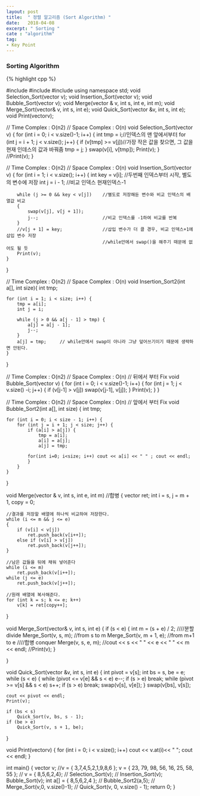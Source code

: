 ```yaml
---
layout: post
title:  " 정렬 알고리즘 (Sort Algorithm) "
date:   2018-04-08
excerpt: " Sorting "
cate : "algorithm"
tag:
- Key Point
---
```



### Sorting Algorithm

{% highlight cpp %}

#include <iostream>
#include <vector>
#include <algorithm>
using namespace std;
void Selection_Sort(vector<int> v);
void Insertion_Sort(vector<int> v);
void Bubble_Sort(vector<int> v);
void Merge(vector <int>& v, int s, int e, int m); 
void Merge_Sort(vector<int>& v, int s, int e);
void Quick_Sort(vector<int> &v, int s, int e);
void Print(vector<int>v);

// Time Complex : O(n2)
// Space Complex : O(n)
void Selection_Sort(vector<int> v)
{
	for (int i = 0; i < v.size()-1; i++)
	{
		int tmp = i;//인덱스의 맨 앞에서부터
		for (int j = i + 1; j < v.size(); j++)
		{
			if (v[tmp] >= v[j])//가장 작은 값을 찾으면, 그 값을 현재 인데스의 값과 바꿔줌
				tmp = j;
		}
		swap(v[i], v[tmp]);
		Print(v);
	}	
	//Print(v);
}

// Time Complex : O(n2)
// Space Complex : O(n)
void Insertion_Sort(vector<int> v)
{
	for (int i = 1; i < v.size(); i++)
	{
		int key = v[i];	//두번째 인덱스부터 시작, 별도의 변수에 저장
		int j = i - 1;	//비교 인덱스 현재인덱스-1
		
		while (j >= 0 && key < v[j])	//별도로 저장해둔 변수와 비교 인덱스의 배열값 비교
		{
			swap(v[j], v[j + 1]);
			j--;						//비교 인덱스를 -1하여 비교를 반복
		}
		//v[j + 1] = key;				//삽입 변수가 더 클 경우, 비교 인덱스+1에 삽입 변수 저장
										//while안에서 swap()을 해주기 때문에 없어도 될 듯  
		Print(v);
	}
}

// Time Complex : O(n2)
// Space Complex : O(n)
void Insertion_Sort2(int a[], int size){
    int tmp;

    for (int i = 1; i < size; i++) {
        tmp = a[i];
        int j = i;

        while (j > 0 && a[j - 1] > tmp) {
            a[j] = a[j - 1];
            j--;
        }
        a[j] = tmp;		// while안에서 swap이 아니라 그냥 덮어쓰기이기 때문에 생략하면 안된다.
    }
}

// Time Complex : O(n2)
// Space Complex : O(n)
// 뒤에서 부터 Fix
void Bubble_Sort(vector<int> v)
{
	for (int i = 0; i < v.size()-1; i++)
	{
		for (int j = 1; j < v.size() -i; j++)
		{
			if (v[j-1] > v[j])
				swap(v[j-1], v[j]);
		}
			Print(v);
	}
}

// Time Complex : O(n2)
// Space Complex : O(n)
// 앞에서 부터 Fix
void Bubble_Sort2(int a[], int size) {
    int tmp;
    
    for (int i = 0; i < size - 1; i++) {
        for (int j = i + 1; j < size; j++) {
            if (a[i] > a[j]) {
                tmp = a[i];
                a[i] = a[j];
                a[j] = tmp;
            
            for(int i=0; i<size; i++) cout << a[i] << " " ; cout << endl;
            }
        }
    }
    
}

void Merge(vector <int>& v, int s, int e, int m) //합병
{
	vector <int> ret;
	int i = s, j = m + 1, copy = 0;
	
	//결과를 저장할 배열에 하나씩 비교하여 저장한다.
	while (i <= m && j <= e)
	{
		if (v[i] < v[j])
			ret.push_back(v[i++]);
		else if (v[i] > v[j])
			ret.push_back(v[j++]);
	}

	//남은 값들을 뒤에 채워 넣어준다
	while (i <= m)
		ret.push_back(v[i++]);
	while (j <= e)
		ret.push_back(v[j++]);

	//원래 배열에 복사해준다.
	for (int k = s; k <= e; k++)
		v[k] = ret[copy++];
}

void Merge_Sort(vector<int>& v, int s, int e)
{
	if (s < e)
	{
		int m = (s + e) / 2;
		////분할 divide
		Merge_Sort(v, s, m);	//from s to m
		Merge_Sort(v, m + 1, e);	//from m+1 to e
		////합병 conquer
		Merge(v, s, e, m);
	//cout << s << " " << e << " " << m << endl;
	//Print(v);
	}

}

void Quick_Sort(vector<int> &v, int s, int e)
{
	int pivot = v[s];
	int bs = s, be = e;
	while (s < e)
	{
		while (pivot <= v[e] && s < e)
			e--;
		if (s > e)
			break;
		while (pivot >= v[s] && s < e)
			s++;
		if (s > e)
			break;
		swap(v[s], v[e]);
	}
	swap(v[bs], v[s]);

	cout << pivot << endl;
	Print(v);
	
	if (bs < s)
		Quick_Sort(v, bs, s - 1);
	if (be > e)
		Quick_Sort(v, s + 1, be);
	
}

void Print(vector<int>v)
{
	for (int i = 0; i < v.size(); i++)
		cout << v.at(i)<< " ";
	cout << endl;
}

int main()
{
    vector <int> v;
    //v = { 3,7,4,5,2,1,9,8,6 };
    v = { 23, 79, 98, 56, 16, 25, 58, 55 };
//    v = { 8,5,6,2,4};
//    Selection_Sort(v);
//    Insertion_Sort(v);
    Bubble_Sort(v);
    int a[] = { 8,5,6,2,4 };
//    Bubble_Sort2(a,5);
//    Merge_Sort(v,0, v.size()-1);
//    Quick_Sort(v, 0, v.size() - 1);
    return 0;
}
